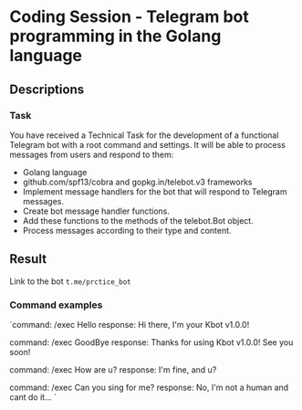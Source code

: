 # Coding Session - Telegram bot programming in the Golang language

## Descriptions 

### Task
You have received a Technical Task for the development of a functional Telegram bot with a root command and settings. 
It will be able to process messages from users and respond to them:

 - Golang language
 - github.com/spf13/cobra and gopkg.in/telebot.v3 frameworks
 - Implement message handlers for the bot that will respond to Telegram messages.
 - Create bot message handler functions.
 - Add these functions to the methods of the telebot.Bot object.
 - Process messages according to their type and content.

## Result 
Link to the bot `t.me/prctice_bot`

### Command examples
`command: /exec Hello
response: Hi there, I'm your Kbot v1.0.0!

command: /exec GoodBye
response: Thanks for using Kbot v1.0.0! See you soon!

command: /exec How are u?
response: I'm fine, and u?

command: /exec Can you sing for me?
response: No, I'm not a human and cant do it...
`
    
 